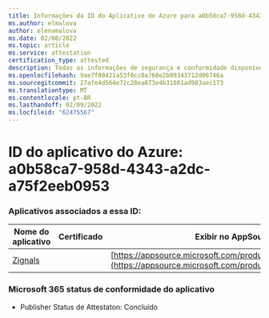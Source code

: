 ```yaml
---
title: Informações da ID do Aplicativo do Azure para a0b58ca7-958d-4343-a2dc-a75f2eeb0953
ms.author: elmalova
author: elenamalova
ms.date: 02/08/2022
ms.topic: article
ms.service: attestation
certification_type: attested
description: Todas as informações de segurança e conformidade disponíveis para a0b58ca7-958d-4343-a2dc-a75f2eeb0953.
ms.openlocfilehash: 9ae7f80421a53f0cc0a760e2b09343712d06746a
ms.sourcegitcommit: 27afe4d564e72c28ea073e4b31801ad983aec173
ms.translationtype: MT
ms.contentlocale: pt-BR
ms.lasthandoff: 02/09/2022
ms.locfileid: "62475567"
---
```

# <a name="azure-app-id-a0b58ca7-958d-4343-a2dc-a75f2eeb0953"></a>ID do aplicativo do Azure: a0b58ca7-958d-4343-a2dc-a75f2eeb0953


### <a name="apps-associated-with-this-id"></a>Aplicativos associados a essa ID:
| **Nome do aplicativo** | **Certificado** | **Exibir no AppSource** |
|--------------|---------------|-----------------------|
| [Zignals](https://docs.microsoft.com/microsoft-365-app-certification/forward/WA200003201) |  | [https://appsource.microsoft.com/product/office/WA200003201](https://appsource.microsoft.com/product/office/WA200003201) |

### <a name="microsoft-365-app-compliance-status"></a>Microsoft 365 status de conformidade do aplicativo
- Publisher Status de Attestaton: Concluído
